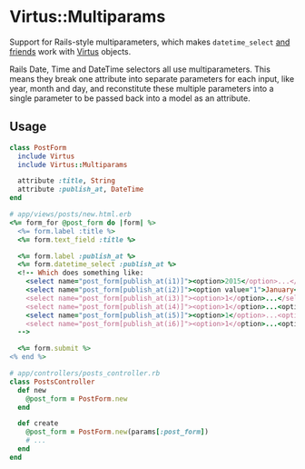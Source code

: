# Virtus::Multiparams

Support for Rails-style multiparameters, which makes `datetime_select` [and
friends](http://api.rubyonrails.org/classes/ActionView/Helpers/DateHelper.html)
work with [Virtus](https://github.com/solnic/virtus) objects.

Rails Date, Time and DateTime selectors all use multiparameters. This means
they break one attribute into separate parameters for each input, like year,
month and day, and reconstitute these multiple parameters into a single
parameter to be passed back into a model as an attribute.

## Usage

```ruby
class PostForm
  include Virtus
  include Virtus::Multiparams

  attribute :title, String
  attribute :publish_at, DateTime
end

# app/views/posts/new.html.erb
<%= form_for @post_form do |form| %>
  <%= form.label :title %>
  <%= form.text_field :title %>

  <%= form.label :publish_at %>
  <%= form.datetime_select :publish_at %>
  <!-- Which does something like:
    <select name="post_form[publish_at(i1)]"><option>2015</option>...</select>
    <select name="post_form[publish_at(i2)]"><option value="1">January</option>...<option value="12">December</option></select>
    <select name="post_form[publish_at(i3)]"><option>1</option>...</select>
    <select name="post_form[publish_at(i4)]"><option>1</option>...<option>24</option></select>
    <select name="post_form[publish_at(i5)]"><option>1</option>...<option>60</option></select>
    <select name="post_form[publish_at(i6)]"><option>1</option>...<option>60</option></select>
  -->

  <%= form.submit %>
<% end %>

# app/controllers/posts_controller.rb
class PostsController
  def new
    @post_form = PostForm.new
  end

  def create
    @post_form = PostForm.new(params[:post_form])
    # ...
  end
end
```
